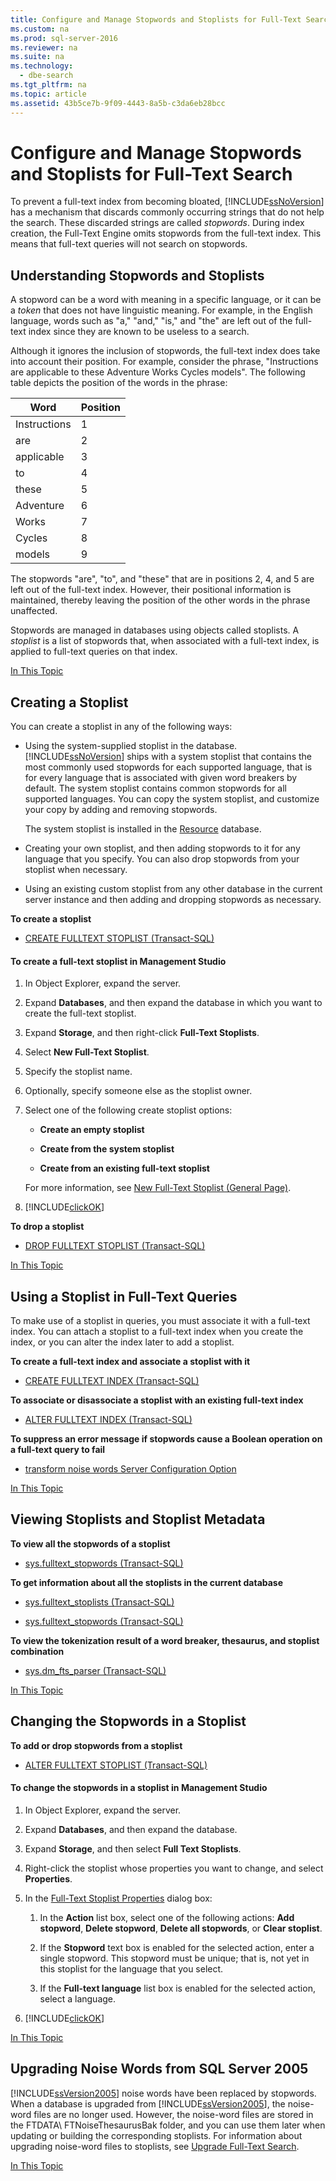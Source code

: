 ```yaml
---
title: Configure and Manage Stopwords and Stoplists for Full-Text Search
ms.custom: na
ms.prod: sql-server-2016
ms.reviewer: na
ms.suite: na
ms.technology: 
  - dbe-search
ms.tgt_pltfrm: na
ms.topic: article
ms.assetid: 43b5ce7b-9f09-4443-8a5b-c3da6eb28bcc
---
```

# Configure and Manage Stopwords and Stoplists for Full-Text Search
  To prevent a full\-text index from becoming bloated, [!INCLUDE[ssNoVersion](../../Token/Other/ssNoVersion_md.md)] has a mechanism that discards commonly occurring strings that do not help the search. These discarded strings are called *stopwords*. During index creation, the Full\-Text Engine omits stopwords from the full\-text index. This means that full\-text queries will not search on stopwords.  
  
##  <a name="understand"></a> Understanding Stopwords and Stoplists  
 A stopword can be a word with meaning in a specific language, or it can be a *token* that does not have linguistic meaning. For example, in the English language, words such as "a," "and," "is," and "the" are left out of the full\-text index since they are known to be useless to a search.  
  
 Although it ignores the inclusion of stopwords, the full\-text index does take into account their position. For example, consider the phrase, "Instructions are applicable to these Adventure Works Cycles models". The following table depicts the position of the words in the phrase:  
  
|Word|Position|  
|----------|--------------|  
|Instructions|1|  
|are|2|  
|applicable|3|  
|to|4|  
|these|5|  
|Adventure|6|  
|Works|7|  
|Cycles|8|  
|models|9|  
  
 The stopwords "are", "to", and "these" that are in positions 2, 4, and 5 are left out of the full\-text index. However, their positional information is maintained, thereby leaving the position of the other words in the phrase unaffected.  
  
 Stopwords are managed in databases using objects called stoplists. A *stoplist* is a list of stopwords that, when associated with a full\-text index, is applied to full\-text queries on that index.  
  
 [In This Topic](#TOP)  
  
##  <a name="creating"></a> Creating a Stoplist  
 You can create a stoplist in any of the following ways:  
  
-   Using the system\-supplied stoplist in the database. [!INCLUDE[ssNoVersion](../../Token/Other/ssNoVersion_md.md)] ships with a system stoplist that contains the most commonly used stopwords for each supported language, that is for every language that is associated with given word breakers by default. The system stoplist contains common stopwords for all supported languages.  You can copy the system stoplist, and customize your copy by adding and removing stopwords.  
  
     The system stoplist is installed in the [Resource](../../Topics/TopicNameNotContainA/Resource-Database.md) database.  
  
-   Creating your own stoplist, and then adding stopwords to it for any language that you specify. You can also drop stopwords from your stoplist when necessary.  
  
-   Using an existing custom stoplist from any other database in the current server instance and then adding and dropping stopwords as necessary.  
  
 **To create a stoplist**  
  
-   [CREATE FULLTEXT STOPLIST &#40;Transact-SQL&#41;](../Topic/CREATE%20FULLTEXT%20STOPLIST%20\(Transact-SQL\).md)  
  
#### To create a full\-text stoplist in Management Studio  
  
1.  In Object Explorer, expand the server.  
  
2.  Expand **Databases**, and then expand the database in which you want to create the full\-text stoplist.  
  
3.  Expand **Storage**, and then right\-click **Full\-Text Stoplists**.  
  
4.  Select **New Full\-Text Stoplist**.  
  
5.  Specify the stoplist name.  
  
6.  Optionally, specify someone else as the stoplist owner.  
  
7.  Select one of the following create stoplist options:  
  
    -   **Create an empty stoplist**  
  
    -   **Create from the system stoplist**  
  
    -   **Create from an existing full\-text stoplist**  
  
     For more information, see [New Full-Text Stoplist &#40;General Page&#41;](../../Topics/TopicNameNotContainA/New-Full-Text-Stoplist--General-Page-.md).  
  
8.  [!INCLUDE[clickOK](../../Token/Other/clickOK_md.md)]  
  
 **To drop a stoplist**  
  
-   [DROP FULLTEXT STOPLIST &#40;Transact-SQL&#41;](../Topic/DROP%20FULLTEXT%20STOPLIST%20\(Transact-SQL\).md)  
  
 [In This Topic](#TOP)  
  
##  <a name="queries"></a> Using a Stoplist in Full\-Text Queries  
 To make use of a stoplist in queries, you must associate it with a full\-text index. You can attach a stoplist to a full\-text index when you create the index, or you can alter the index later to add a stoplist.  
  
 **To create a full\-text index and associate a stoplist with it**  
  
-   [CREATE FULLTEXT INDEX &#40;Transact-SQL&#41;](../Topic/CREATE%20FULLTEXT%20INDEX%20\(Transact-SQL\).md)  
  
 **To associate or disassociate a stoplist with an existing full\-text index**  
  
-   [ALTER FULLTEXT INDEX &#40;Transact-SQL&#41;](../Topic/ALTER%20FULLTEXT%20INDEX%20\(Transact-SQL\).md)  
  
 **To suppress an error message if stopwords cause a Boolean operation on a full\-text query to fail**  
  
-   [transform noise words Server Configuration Option](../../Topics/TopicNameNotContainA/transform-noise-words-Server-Configuration-Option.md)  
  
 [In This Topic](#TOP)  
  
##  <a name="viewing"></a> Viewing Stoplists and Stoplist Metadata  
 **To view all the stopwords of a stoplist**  
  
-   [sys.fulltext_stopwords &#40;Transact-SQL&#41;](../Topic/sys.fulltext_stopwords%20\(Transact-SQL\).md)  
  
 **To get information about all the stoplists in the current database**  
  
-   [sys.fulltext_stoplists &#40;Transact-SQL&#41;](../Topic/sys.fulltext_stoplists%20\(Transact-SQL\).md)  
  
-   [sys.fulltext_stopwords &#40;Transact-SQL&#41;](../Topic/sys.fulltext_stopwords%20\(Transact-SQL\).md)  
  
 **To view the tokenization result of a word breaker, thesaurus, and stoplist combination**  
  
-   [sys.dm_fts_parser &#40;Transact-SQL&#41;](../Topic/sys.dm_fts_parser%20\(Transact-SQL\).md)  
  
 [In This Topic](#TOP)  
  
##  <a name="change"></a> Changing the Stopwords in a Stoplist  
 **To add or drop stopwords from a stoplist**  
  
-   [ALTER FULLTEXT STOPLIST &#40;Transact-SQL&#41;](../Topic/ALTER%20FULLTEXT%20STOPLIST%20\(Transact-SQL\).md)  
  
#### To change the stopwords in a stoplist in Management Studio  
  
1.  In Object Explorer, expand the server.  
  
2.  Expand **Databases**, and then expand the database.  
  
3.  Expand **Storage**, and then select **Full Text Stoplists**.  
  
4.  Right\-click the stoplist whose properties you want to change, and select **Properties**.  
  
5.  In the [Full-Text Stoplist Properties](../../Topics/TopicNameNotContainA/Full-Text-Stoplist-Properties.md) dialog box:  
  
    1.  In the **Action** list box, select one of the following actions: **Add stopword**, **Delete stopword**, **Delete all stopwords**, or **Clear stoplist**.  
  
    2.  If the **Stopword** text box is enabled for the selected action, enter a single stopword. This stopword must be unique; that is, not yet in this stoplist for the language that you select.  
  
    3.  If the **Full\-text language** list box is enabled for the selected action, select a language.  
  
6.  [!INCLUDE[clickOK](../../Token/Other/clickOK_md.md)]  
  
 [In This Topic](#TOP)  
  
##  <a name="upgrade"></a> Upgrading Noise Words from SQL Server 2005  
 [!INCLUDE[ssVersion2005](../../Token/Other/ssVersion2005_md.md)] noise words have been replaced by stopwords. When a database is upgraded from [!INCLUDE[ssVersion2005](../../Token/Other/ssVersion2005_md.md)], the noise\-word files are no longer used. However, the noise\-word files are stored in the FTDATA\\ FTNoiseThesaurusBak folder, and you can use them later when updating or building the corresponding stoplists. For information about upgrading noise\-word files to stoplists, see [Upgrade Full-Text Search](../../Topics/TopicNameNotContainA/Upgrade-Full-Text-Search.md).  
  
 [In This Topic](#TOP)  
  
  